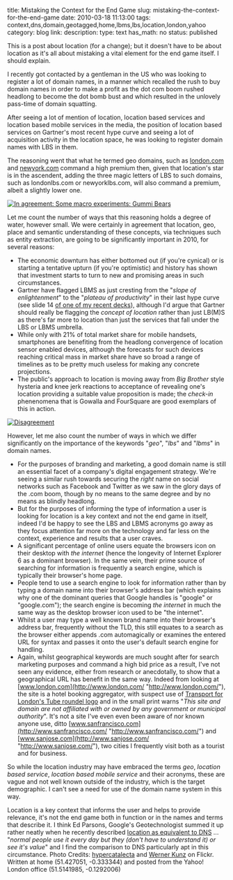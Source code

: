 title: Mistaking the Context for the End Game
slug: mistaking-the-context-for-the-end-game
date: 2010-03-18 11:13:00
tags: context,dns,domain,geotagged,home,lbms,lbs,location,london,yahoo
category: blog
link: 
description: 
type: text
has_math: no
status: published

This is a post about location (for a change); but it doesn't have to be about location as it's all about mistaking a vital element for the end game itself. I should explain.

I recently got contacted by a gentleman in the US who was looking to register a lot of domain names, in a manner which recalled the rush to buy domain names in order to make a profit as the dot com boom rushed headlong to become the dot bomb bust and which resulted in the unlovely pass-time of domain squatting.

After seeing a lot of mention of location, location based services and location based mobile services in the media, the position of location based services on Gartner's most recent hype curve and seeing a lot of acquisition activity in the location space, he was looking to register domain names with LBS in them.

<!-- TEASER_END -->

The reasoning went that what he termed geo domains, such as [london.com](http://www.london.com/ "http://www.london.com/") and [newyork.com](http://www.newyork.com/ "http://www.newyork.com/") command a high premium then, given that location's star is in the ascendent, adding the three magic letters of LBS to such domains, such as londonlbs.com or newyorklbs.com, will also command a premium, albeit a slightly lower one.

[![In agreement: Some macro experiments: Gummi Bears](http://farm5.static.flickr.com/4024/4439418835_b0f26ed113_d.jpg)](http://www.flickr.com/photos/werkunz/4439418835/ "In agreement: Some macro experiments: Gummi Bears")

Let me count the number of ways that this reasoning holds a degree of water, however small. We were certainly in agreement that location, geo, place and semantic understanding of these concepts, via techniques such as entity extraction, are going to be significantly important in 2010, for several reasons:


* The economic downturn has either bottomed out (if you're cynical) or is starting a tentative upturn (if you're optimistic) and history has shown that investment starts to turn to new and promising areas in such circumstances.
* Gartner have flagged LBMS as just cresting from the "*slope of enlightenment*" to the "*plateau of productivity*" in their last hype curve (see slide 14 [of one of my recent decks](http://www.slideshare.net/vicchi/location-lbms-hype-stealth-data-and-stuff "http://www.slideshare.net/vicchi/location-lbms-hype-stealth-data-and-stuff")), although I'd argue that Gartner should really be flagging the *concept of location* rather than just LB(M)S as there's far more to location than just the services that fall under the LBS or LBMS umbrella.
* While only with 21% of total market share for mobile handsets, smartphones are benefiting from the headlong convergence of location sensor enabled devices, although the forecasts for such devices reaching critical mass in market share have so broad a range of timelines as to be pretty much useless for making any concrete projections.
* The public's approach to location is moving away from *Big Brother* style hysteria and knee jerk reactions to acceptance of revealing one's location providing a suitable value proposition is made; the *check-in* phenenomena that is Gowalla and FourSquare are good exemplars of this in action.


[![Disagreement](http://farm4.static.flickr.com/3441/3386360374_fc5162b25e_d.jpg)](http://www.flickr.com/photos/hypercatalecta/3386360374/ "Disagreement")

However, let me also count the number of ways in which we differ significantly on the importance of the keywords "*geo*", "*lbs*" and "*lbms*" in domain names.
* For the purposes of branding and marketing, a good domain name is still an essential facet of a company's digital engagement strategy. We're seeing a similar rush towards securing the *right* name on social networks such as Facebook and Twitter as we saw in the glory days of the .com boom, though by no means to the same degree and by no means as blindly headlong.
* But for the purposes of informing the type of information a user is looking for location is a key context and not the end game in itself, indeed I'd be happy to see the LBS and LBMS acronyms go away as they focus attention far more on the technology and far less on the context, experience and results that a user craves.
* A significant percentage of online users equate the browsers icon on their desktop with *the internet* (hence the longevity of Internet Explorer 6 as a dominant browser). In the same vein, their prime source of searching for information is frequently a search engine, which is typically their browser's home page.
* People tend to use a search engine to look for information rather than by typing a domain name into their browser's address bar (which explains why one of the dominant queries that Google handles is "google" or "google.com"); the search engine is becoming *the internet* in much the same way as the desktop browser icon used to be "the internet".
* Whilst a user may type a well known brand name into their browser's address bar, frequently without the TLD, this still equates to a search as the browser either appends .com automagically or examines the entered URL for syntax and passes it onto the user's default search engine for handling.
* Again, whilst geographical keywords are much sought after for search marketing purposes and command a high bid price as a result, I've not seen any evidence, either from research or anecdotally, to show that a geographical URL has benefit in the same way. Indeed from looking at [www.london.com](http://www.london.com/ "http://www.london.com/"), the site is a hotel booking aggregator, with suspect use of [Transport for London's Tube roundel logo](https://www.tfl.gov.uk/tfl/corporate/media/logos/default.asp "https://www.tfl.gov.uk/tfl/corporate/media/logos/default.asp") and in the small print warns "*This site and domain are not affiliated with or owned by any government or municipal authority*". It's not a site I've even even been aware of nor known anyone use, ditto [www.sanfrancisco.com](http://www.sanfrancisco.com/ "http://www.sanfrancisco.com/") and [www.sanjose.com](http://www.sanjose.com/ "http://www.sanjose.com/"), two cities I frequently visit both as a tourist and for business.


So while the location industry may have embraced the terms *geo*, *location based service*, *location based mobile service* and their acronyms, these are vague and not well known outside of the industry, which is the target demographic. I can't see a need for use of the domain name system in this way.

Location is a key context that informs the user and helps to provide relevance, it's not the end game both in function or in the names and terms that describe it. I think Ed Parsons, Google's Geotechnologist summed it up rather neatly when he recently described [location as equivalent to DNS](http://twitter.com/edparsons/status/8627348197 "http://twitter.com/edparsons/status/8627348197") ... "*normal people use it every day but they (don't have to understand it) or see it's value*" and I find the comparison to DNS particularly apt in this circumstance.
Photo Credits: [hypercatalecta](http://www.flickr.com/photos/hypercatalecta/3386360374/ "http://www.flickr.com/photos/hypercatalecta/3386360374/") and [Werner Kunz](http://www.flickr.com/photos/werkunz/4439418835/ "http://www.flickr.com/photos/werkunz/4439418835/") on Flickr.
Written at home (51.427051, -0.333344) and posted from the Yahoo! London office (51.5141985, -0.1292006)

